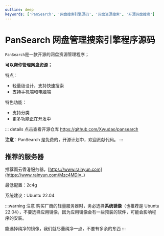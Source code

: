 ```yaml
---
outline: deep
keywords: ['PanSearch', '网盘搜索引擎源码', '网盘资源搜索', '开源网盘搜索']
---
```


# PanSearch 网盘管理搜索引擎程序源码

`PanSearch`是一款开源的网盘资源管理程序；

**可以帮你管理网盘资源；**

特点：

- 轻量级设计，支持快速搜索
- 支持手机端和电脑端
<!-- - 程序开源，免费使用(待准备) -->

特色功能：

- 支持分类
- 更多功能正在开发中

::: details 点击查看开源仓库
<https://github.com/Xwudao/pansearch>

**注意**：PanSearch 是免费的，开源计划中，欢迎贡献代码。
:::

## 推荐的服务器

推荐雨云香港服务器，[https://www.rainyun.com](https://www.rainyun.com/Mzc4MDI=_)

最低配置：2c4g

系统建议：Ubuntu 22.04

:::warning 注意
购买厂商的轻量服务器时，务必选择**系统镜像**（也推荐是 Ubuntu 22.04），不要选择应用镜像，因为应用镜像会有一些预装的软件，可能会影响程序的安装。

能选择纯净的镜像，我们就尽量纯净一点，不要有多余的东西
:::
